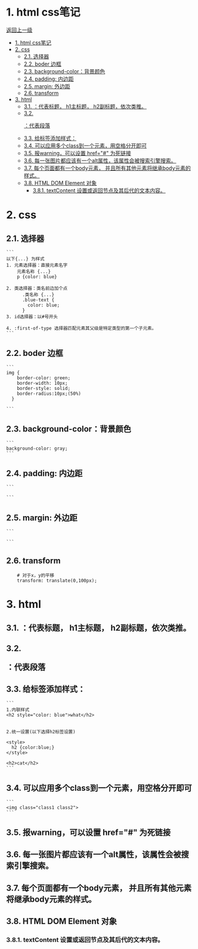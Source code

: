 


# 1. html css笔记

[返回上一级](../README.md)


- [1. html css笔记](#1-html-css笔记)
- [2. css](#2-css)
  - [2.1. 选择器](#21-选择器)
  - [2.2. boder 边框](#22-boder-边框)
  - [2.3. background-color：背景颜色](#23-background-color背景颜色)
  - [2.4. padding: 内边距](#24-padding-内边距)
  - [2.5. margin: 外边距](#25-margin-外边距)
  - [2.6. transform](#26-transform)
- [3. html](#3-html)
  - [3.1. <h>：代表标题， h1主标题， h2副标题，依次类推。](#31-h代表标题-h1主标题-h2副标题依次类推)
  - [3.2. <p>：代表段落](#32-p代表段落)
  - [3.3. 给标签添加样式：](#33-给标签添加样式)
  - [3.4. 可以应用多个class到一个元素，用空格分开即可](#34-可以应用多个class到一个元素用空格分开即可)
  - [3.5. 报warning，可以设置 href="#" 为死链接](#35-报warning可以设置-href-为死链接)
  - [3.6. 每一张图片都应该有一个alt属性，该属性会被搜索引擎搜索。](#36-每一张图片都应该有一个alt属性该属性会被搜索引擎搜索)
  - [3.7. 每个页面都有一个body元素， 并且所有其他元素将继承body元素的样式。](#37-每个页面都有一个body元素-并且所有其他元素将继承body元素的样式)
  - [3.8. HTML DOM Element 对象](#38-html-dom-element-对象)
    - [3.8.1. textContent 设置或返回节点及其后代的文本内容。](#381-textcontent-设置或返回节点及其后代的文本内容)
# 2. css

## 2.1. 选择器
    ```
    以下{...} 为样式
    1. 元素选择器：直接元素名字
        元素名称 {...}
        p {color: blue} 
        
    2. 类选择器：类名前边加个点
          .类名称 {...}
          .blue-text {
            color: blue;
          }
    3. id选择器：以#号开头
  
    4. :first-of-type 选择器匹配元素其父级是特定类型的第一个子元素。
    ```


## 2.2. boder 边框 
    ```
    img {
        border-color: green;
        border-width: 10px;
        border-style: solid;
        border-radius:10px;(50%)
      }
    
    ```
    
## 2.3. background-color：背景颜色
    ```
    background-color: gray;
    ```

## 2.4. padding: 内边距
    ```
    
    ```


## 2.5. margin: 外边距
    ```
    
    ```

## 2.6. transform
```
    # 对于x，y的平移
    transform: translate(0,100px);
```



# 3. html
## 3.1. <h>：代表标题， h1主标题， h2副标题，依次类推。

## 3.2. <p>：代表段落


## 3.3. 给标签添加样式：  
    ```
    1.内联样式
    <h2 style="color: blue">what</h2> 
    
    
    2.统一设置(以下选择h2标签设置)
    
    <style>
      h2 {color:blue;}
    </style>
    
    <h2>cat</h2>
    ```
    
## 3.4. 可以应用多个class到一个元素，用空格分开即可
    ```
    <img class="class1 class2">
    ```
    
## 3.5. 报warning，可以设置 href="#" 为死链接


## 3.6. 每一张图片都应该有一个alt属性，该属性会被搜索引擎搜索。

## 3.7. 每个页面都有一个body元素， 并且所有其他元素将继承body元素的样式。

## 3.8. HTML DOM Element 对象
### 3.8.1. textContent 设置或返回节点及其后代的文本内容。  